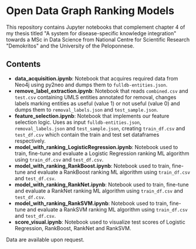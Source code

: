 # Open Data Graph Ranking Models

This repository contains Jupyter notebooks that complement chapter 4 of my thesis titled "A system for disease-specific knowledge integration" towards a MSc in Data Science from National Centre for Scientific Research "Demokritos" and the University of the Peloponnese.

## Contents
 - **data_acquisition.ipynb**: Notebook that acquires required data from Neo4j using py2neo and dumps them to `fulldb-entities.json`.
 - **remove_label_extraction.ipynb**: Notebook that reads `combined.csv` and `test.csv` containing UMLS entities annotated for removal, changes labels marking entities as useful (value 1) or not useful (value 0) and dumps them to `removal_labels.json` and `test_sample.json`.  
 - **feature_selection.ipynb**: Notebook that implements our feature selection logic. Uses as input `fulldb-entities.json`, `removal_labels.json` and `test_sample.json`, creating `train_df.csv` and `test_df.csv` which contain the train and test set dataframes respectively.
 - **model_with_ranking_LogisticRegression.ipynb**: Notebook used to train, fine-tune and evaluate a Logistic Regression ranking ML algorithm using `train_df.csv` and `test_df.csv`.
 - **model_with_ranking_RankBoost.ipynb**: Notebook used to train, fine-tune and evaluate a RankBoost ranking ML algorithm using `train_df.csv` and `test_df.csv`.
 - **model_with_ranking_RankNet.ipynb**: Notebook used to train, fine-tune and evaluate a RankNet ranking ML algorithm using `train_df.csv` and `test_df.csv`.
 - **model_with_ranking_RankSVM.ipynb**: Notebook used to train, fine-tune and evaluate a RankSVM ranking ML algorithm using `train_df.csv` and `test_df.csv`.
 - **score_visual.ipynb**: Notebook used to visualize test scores of Logistic Regression, RankBoost, RankNet and RankSVM.
   
Data are available upon request.
